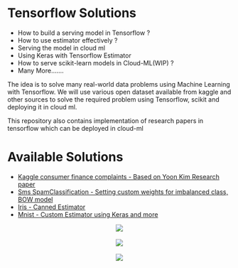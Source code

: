 # Tensorflow Solutions

- How to build a serving model in Tensorflow ?
- How to use estimator effectively ?
- Serving the model in cloud ml
- Using Keras with Tensorflow Estimator
- How to serve scikit-learn models in Cloud-ML(WIP) ?
- Many More.......

The idea is to solve many real-world data problems using Machine Learning with Tensorflow. We will use various open dataset available from kaggle and other sources to solve the required problem using Tensorflow, scikit and deploying it in cloud ml.

This repository also contains implementation of research papers in tensorflow which can be deployed in cloud-ml

# Available Solutions

- [Kaggle consumer finance complaints - Based on Yoon Kim Research paper](https://github.com/kishorenayar/Tensorflow-Solutions/tree/master/Problems-Solutions/text/finance-complaints)
- [Sms SpamClassification - Setting custom weights for imbalanced class, BOW model](https://github.com/kishorenayar/Tensorflow-Solutions/tree/master/Problems-Solutions/text/SpamClassification)
- [Iris - Canned Estimator](https://github.com/kishorenayar/Tensorflow-Solutions/tree/master/Problems-Solutions/structured-data/iris)
- [Mnist - Custom Estimator using Keras and more](https://github.com/kishorenayar/Tensorflow-Solutions/blob/master/Problems-Solutions/structured-data/mnist/mnist.py)


<div align="center">
  <img src="https://github.com/kishorenayar/Tensorflow-Solutions/blob/master/extras/Tensorflow-Scikit.jpg"><br><br>
  <img src="https://github.com/kishorenayar/Cloud-ML-Solutions/blob/master/extras/image00.png"><br><br>
  <img src="https://github.com/kishorenayar/Cloud-ML-Solutions/blob/master/extras/keras-logo-2018-large-1200.png"><br><br>
</div>
